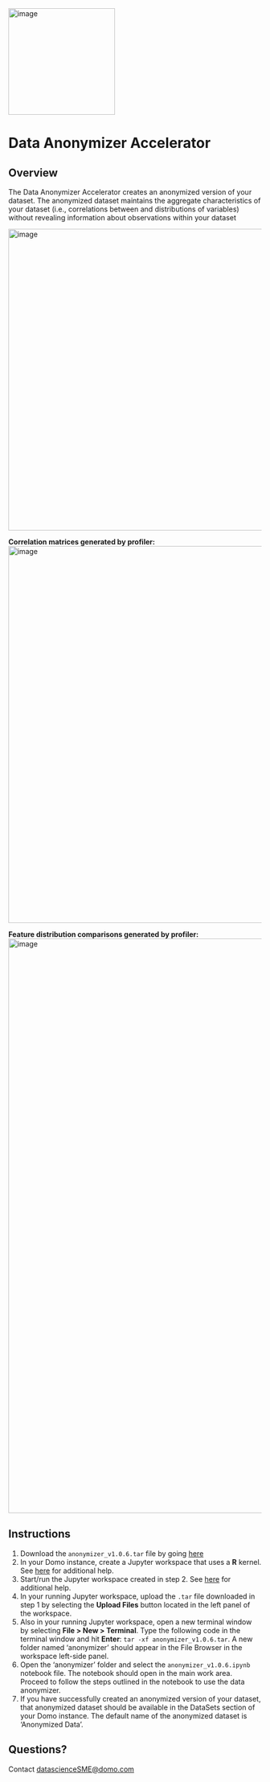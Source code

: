 <img width="212" alt="image" src="https://github.com/domoinc/domo-data-science-resources/assets/123829195/693c8327-feee-40d3-a7b6-4b3f2e1cf434">

# Data Anonymizer Accelerator

## Overview

The Data Anonymizer Accelerator creates an anonymized version of your dataset. The anonymized dataset maintains the aggregate characteristics of your dataset (i.e., correlations between and distributions of variables) without revealing information about observations within your dataset

<img width="600" alt="image" src="https://github.com/domoinc/domo-data-science-resources/assets/123829195/0ff99871-ed66-4454-a9fa-f1fbc7bc2e9d">


**Correlation matrices generated by profiler:** 
<img width="750" alt="image" src="https://github.com/domoinc/domo-data-science-resources/assets/123829195/06ffabc0-4978-4c4d-9f61-51cc2d97ee87">


**Feature distribution comparisons generated by profiler:** 
<img width="1143" alt="image" src="https://github.com/domoinc/domo-data-science-resources/assets/123829195/a510bdba-79a0-4760-9baa-cde6ea097907">




## Instructions 
1. Download the ```anonymizer_v1.0.6.tar``` file by going [here](https://github.com/domoinc/domo-data-science-resources/blob/main/data_science_accelerators/data_anonymizer/anonymizer_v1.0.6.tar)
2. In your Domo instance, create a Jupyter workspace that uses a **R** kernel. See [here](https://domo-support.domo.com/s/article/36004740075?language=en_US#creating_workspace) for additional help.
3. Start/run the Jupyter workspace created in step 2. See [here](https://domo-support.domo.com/s/article/36004740075?language=en_US#running_workspace) for additional help.
4. In your running Jupyter workspace, upload the ```.tar``` file downloaded in step 1 by selecting the **Upload Files** button located in the left panel of the workspace. 
5. Also in your running Jupyter workspace, open a new terminal window by selecting **File > New > Terminal**. Type the following code in the terminal window and hit **Enter**: ```tar -xf ﻿anonymizer_v1.0.6.tar```. A new folder named ‘anonymizer’ should appear in the File Browser in the workspace left-side panel.
6. Open the ‘anonymizer’ folder and select the ```anonymizer_v1.0.6.ipynb``` notebook file. The notebook should open in the main work area. Proceed to follow the steps outlined in the notebook to use the data anonymizer.
7. If you have successfully created an anonymized version of your dataset, that anonymized dataset should be available in the DataSets section of your Domo instance. The default name of the anonymized dataset is ‘Anonymized Data’.

## Questions?
Contact datascienceSME@domo.com

